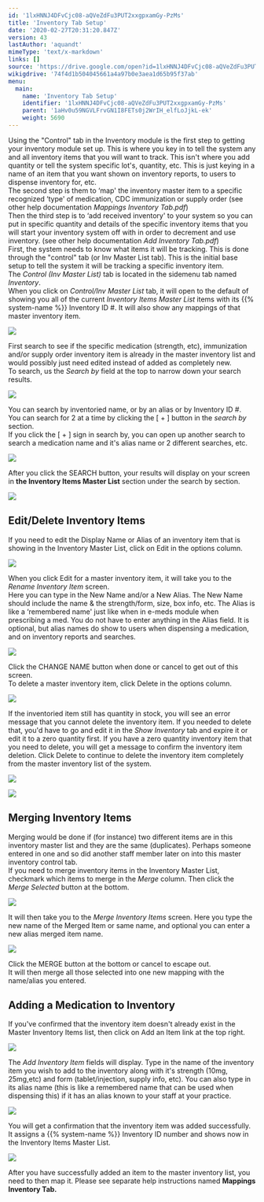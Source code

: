 ```yaml
---
id: '1lxHNNJ4DFvCjc08-aQVeZdFu3PUT2xxgpxamGy-PzMs'
title: 'Inventory Tab Setup'
date: '2020-02-27T20:31:20.847Z'
version: 43
lastAuthor: 'aquandt'
mimeType: 'text/x-markdown'
links: []
source: 'https://drive.google.com/open?id=1lxHNNJ4DFvCjc08-aQVeZdFu3PUT2xxgpxamGy-PzMs'
wikigdrive: '74f4d1b504045661a4a97b0e3aea1d65b95f37ab'
menu:
  main:
    name: 'Inventory Tab Setup'
    identifier: '1lxHNNJ4DFvCjc08-aQVeZdFu3PUT2xxgpxamGy-PzMs'
    parent: '1aHv0u59NGVLFrvGN1I8FETs0j2WrIH_elfLoJjkL-ek'
    weight: 5690
---
```

Using the "Control" tab in the Inventory module is the first step to getting your inventory module set up. This is where you key in to tell the system any and all inventory items that you will want to track. This isn't where you add quantity or tell the system specific lot's, quantity, etc. This is just keying in a name of an item that you want shown on inventory reports, to users to dispense inventory for, etc.  
The second step is them to ‘map' the inventory master item to a specific recognized ‘type' of medication, CDC immunization or supply order (see other help documentation *Mappings Inventory Tab.pdf*)  
Then the third step is to ‘add received inventory' to your system so you can put in specific quantity and details of the specific inventory items that you will start your inventory system off with in order to decrement and use inventory. (see other help documentation *Add Inventory Tab.pdf*)  
First, the system needs to know what items it will be tracking. This is done through the "control" tab (or Inv Master List tab). This is the initial base setup to tell the system it will be tracking a specific inventory item.  
The *Control (Inv Master List)* tab is located in the sidemenu tab named *Inventory*.  
When you click on *Control/Inv Master List* tab, it will open to the default of showing you all of the current *Inventory Items Master List* items with its {{% system-name %}} Inventory ID #. It will also show any mappings of that master inventory item.
  
![](../inventory-tab-setup.assets/7b512e8c71eca76a8f6395f7238d91ef.png)  

First search to see if the specific medication (strength, etc), immunization and/or supply order inventory item is already in the master inventory list and would possibly just need edited instead of added as completely new.  
To search, us the *Search by* field at the top to narrow down your search results.
  
![](../inventory-tab-setup.assets/0ef22408eaa26acb51c812c98148e857.png)  

You can search by inventoried name, or by an alias or by Inventory ID #.  
You can search for 2 at a time by clicking the [ + ] button in the *search by* section.  
If you click the [ + ] sign in search by, you can open up another search to search a medication name and it's alias name or 2 different searches, etc.
  
![](../inventory-tab-setup.assets/d8ea3dd5be1feb9f2658d00936757c13.png)  

After you click the SEARCH button, your results will display on your screen in **the Inventory Items Master List** section under the search by section.
  
![](../inventory-tab-setup.assets/5621773935984fc6a553543d2e56c480.png)  

  
## Edit/Delete Inventory Items  
  
If you need to edit the Display Name or Alias of an inventory item that is showing in the Inventory Master List, click on Edit in the options column.
  
![](../inventory-tab-setup.assets/fa5e03c538a1c880a44e8f37959cc35f.png)  

When you click Edit for a master inventory item, it will take you to the *Rename Inventory Item* screen.  
Here you can type in the New Name and/or a New Alias. The New Name should include the name & the strength/form, size, box info, etc. The Alias is like a ‘remembered name' just like when in e-meds module when prescribing a med. You do not have to enter anything in the Alias field. It is optional, but alias names do show to users when dispensing a medication, and on inventory reports and searches.
  
![](../inventory-tab-setup.assets/a223e93feea47f14b33e8aee6bf1f8ac.png)  

Click the CHANGE NAME button when done or cancel to get out of this screen.  
To delete a master inventory item, click Delete in the options column.
  
![](../inventory-tab-setup.assets/1c413c7dc4eff8e6124858acd7c36cae.png)  

If the inventoried item still has quantity in stock, you will see an error message that you cannot delete the inventory item. If you needed to delete that, you'd have to go and edit it in the *Show Inventory* tab and expire it or edit it to a zero quantity first. If you have a zero quantity inventory item that you need to delete, you will get a message to confirm the inventory item deletion. Click Delete to continue to delete the inventory item completely from the master inventory list of the system.
  
![](../inventory-tab-setup.assets/bd2b89142c4e08d4a253e6f766bdd177.png)  
  
 ![](../inventory-tab-setup.assets/90820dc231582162138f03f200ee0d5e.png)  

  
## Merging Inventory Items  
  
Merging would be done if (for instance) two different items are in this inventory master list and they are the same (duplicates). Perhaps someone entered in one and so did another staff member later on into this master inventory control tab.  
If you need to merge inventory items in the Inventory Master List, checkmark which items to merge in the *Merge* column. Then click the *Merge Selected* button at the bottom.
  
![](../inventory-tab-setup.assets/9a2e38c3e85d676c274dc88ce05e616b.png)  

It will then take you to the *Merge Inventory Items* screen. Here you type the new name of the Merged Item or same name, and optional you can enter a new alias merged item name.
  
![](../inventory-tab-setup.assets/270936d00409fc296383797173713aea.png)  

Click the MERGE button at the bottom or cancel to escape out.  
It will then merge all those selected into one new mapping with the name/alias you entered.
  
## Adding a Medication to Inventory  
  
If you've confirmed that the inventory item doesn't already exist in the Master Inventory Items list, then click on Add an Item link at the top right.
  
![](../inventory-tab-setup.assets/b0b5601b7d5983207f069990ce675b15.png)  

The *Add Inventory Item* fields will display. Type in the name of the inventory item you wish to add to the inventory along with it's strength (10mg, 25mg,etc) and form (tablet/injection, supply info, etc). You can also type in its alias name (this is like a remembered name that can be used when dispensing this) if it has an alias known to your staff at your practice.
  
![](../inventory-tab-setup.assets/c2f63de3c83e0328babed00db7c0859e.png)  

You will get a confirmation that the inventory item was added successfully. It assigns a {{% system-name %}} Inventory ID number and shows now in the Inventory Items Master List.
  
![](../inventory-tab-setup.assets/9e766c840ed7ed1f2551ba749cf30bef.png)  

After you have successfully added an item to the master inventory list, you need to then map it. Please see separate help instructions named **Mappings Inventory Tab.**
